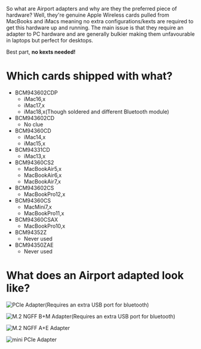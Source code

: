 So what are Airport adapters and why are they the preferred piece of hardware? Well, they're genuine Apple Wireless cards pulled from MacBooks and iMacs meaning no extra configurations/kexts are required to get this hardware up and running. The main issue is that they require an adapter to PC hardware and are generally bulkier making them unfavourable in laptops but perfect for desktops.

Best part, **no kexts needed!**


# Which cards shipped with what?

* BCM943602CDP
   * iMac16,x
   * iMac17,x
   * iMac18,x(Though soldered and different Bluetooth module)
* BCM943602CD
   * No clue
* BCM94360CD
   * iMac14,x
   * iMac15,x
* BCM94331CD
   * iMac13,x
* BCM94360CS2
   * MacBookAir5,x
   * MacBookAir6,x
   * MacBookAir7,x
* BCM943602CS
   * MacBookPro12,x
* BCM94360CS
   * MacMini7,x
   * MacBookPro11,x
* BCM94360CSAX
   * MacBookPro10,x
* BCM94352Z
   * Never used
* BCM94350ZAE
   * Never used

# What does an Airport adapted look like?

![PCIe Adapter(Requires an extra USB port for bluetooth)](https://i.imgur.com/AUtNhiB.jpg)

![M.2 NGFF B+M Adapter(Requires an extra USB port for bluetooth)](https://i.imgur.com/MNt8xqq.jpg)

![M.2 NGFF A+E Adapter](https://i.imgur.com/NLUpEl3.jpg)

![mini PCIe Adapter](https://i.imgur.com/wRaFDLt.jpg)
